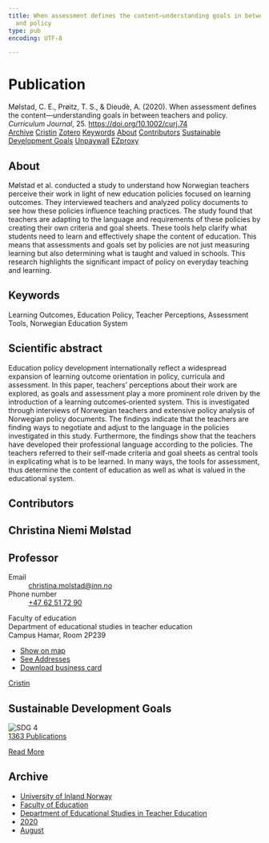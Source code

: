 ```yaml
---
title: When assessment defines the content—understanding goals in between teachers
  and policy
type: pub
encoding: UTF-8

---
```

<h1>Publication</h1>
<article id="csl-bib-container-ZMV5IVGP" class="csl-bib-container">
  <div class="csl-bib-body"> <div class="csl-entry">Mølstad, C. E., Prøitz, T. S., &#38; Dieudè, A. (2020). When assessment defines the content—understanding goals in between teachers and policy. <i>Curriculum Journal</i>, 25. <a href="https://doi.org/10.1002/curj.74">https://doi.org/10.1002/curj.74</a></div> </div>
  <div class="csl-bib-buttons">
    <a href="#taxonomy-article-ZMV5IVGP" alt="archive" class="csl-bib-button">Archive</a>
    <a href="https://app.cristin.no/results/show.jsf?id=1825038" alt="Cristin" class="csl-bib-button">Cristin</a>
    <a href="http://zotero.org/groups/5881554/items/ZMV5IVGP" alt="Zotero" class="csl-bib-button">Zotero</a>
    <a href="#keywords-article-ZMV5IVGP" alt="keywords" class="csl-bib-button">Keywords</a>
    <a href="#about-article-ZMV5IVGP" alt="about_pub" class="csl-bib-button">About</a>
    <a href="#contributors-article-ZMV5IVGP" alt="contributors" class="csl-bib-button">Contributors</a>
    <a href="#sdg-article-ZMV5IVGP" alt="sdg" class="csl-bib-button">Sustainable Development Goals</a>
    <a href="https://doi.org/10.1002/curj.74" alt="Unpaywall" class="csl-bib-button">Unpaywall</a>
    <a href="https://doi.org/10.1002/curj.74" alt="EZproxy" class="csl-bib-button">EZproxy</a>
  </div>
  <div id="csl-bib-meta-container-ZMV5IVGP"></div>
</article>
<div id="csl-bib-meta-ZMV5IVGP" class="csl-bib-meta">
  <article id="about-article-ZMV5IVGP" class="about_pub-article">
    <h1>About</h1>
    Mølstad et al. conducted a study to understand how Norwegian teachers perceive their work in light of new education policies focused on learning outcomes. They interviewed teachers and analyzed policy documents to see how these policies influence teaching practices. The study found that teachers are adapting to the language and requirements of these policies by creating their own criteria and goal sheets. These tools help clarify what students need to learn and effectively shape the content of education. This means that assessments and goals set by policies are not just measuring learning but also determining what is taught and valued in schools. This research highlights the significant impact of policy on everyday teaching and learning.
  </article>
  <article id="keywords-article-ZMV5IVGP" class="keywords-article">
    <h1>Keywords</h1>
    Learning Outcomes, Education Policy, Teacher Perceptions, Assessment Tools, Norwegian Education System
  </article>
  <article id="abstract-article-ZMV5IVGP" class="abstract-article">
    <h1>Scientific abstract</h1>
    Education policy development internationally reflect a widespread expansion of learning outcome orientation in policy, curricula and assessment. In this paper, teachers’ perceptions about their work are explored, as goals and assessment play a more prominent role driven by the introduction of a learning outcomes‐oriented system. This is investigated through interviews of Norwegian teachers and extensive policy analysis of Norwegian policy documents. The findings indicate that the teachers are finding ways to negotiate and adjust to the language in the policies investigated in this study. Furthermore, the findings show that the teachers have developed their professional language according to the policies. The teachers referred to their self‐made criteria and goal sheets as central tools in explicating what is to be learned. In many ways, the tools for assessment, thus determine the content of education as well as what is valued in the educational system.
  </article>
  <article id="contributors-article-ZMV5IVGP" class="contributors-article">
    <h1>Contributors</h1>
    <div class="personas"> <div class="vrtx-hinn-person-card"> <div class="photo"> <i class="lar la-user-circle missing-person"></i> </div> <div class="info"> <hgroup><h1>Christina Niemi Mølstad</h1> <h2>Professor</h2> </hgroup><dl> <dt>Email</dt> <dd> <a href="mailto:christina.molstad@inn.no">christina.molstad@inn.no</a> </dd> <dt>Phone number</dt> <dd><a href="tel:+4762517290"> +47 62 51 72 90 </a></dd> </dl> <p> Faculty of education<br> Department of educational studies in teacher education<br> Campus Hamar, Room 2P239 </p> <ul class="vrtx-hinn-links"> <li><a href="https://www.google.com/maps?q=60.796004,11.072099">Show on map</a></li> <li><a href="https://www.inn.no/english/find-an-employee/christina-molstad.html#vrtx-hinn-addresses">See Addresses</a></li> <li><a href="https://www.inn.no/english/find-an-employee/christina-molstad.html?vrtx=vcf">Download business card</a></li> </ul> </div> </div> <a href="https://app.cristin.no/persons/show.jsf?id=5325" alt="Cristin URL" class="personas-cristin">Cristin</a> </div>
  </article>
  <article id="sdg-article-ZMV5IVGP" class="sdg-article">
    <h1>Sustainable Development Goals</h1>
    <div class="sdg-container"><div id="sdg4" class="sdg">
        <img src="{{< params subfolder >}}images/sdg/sdg04_en.png" class="image" alt="SDG 4">
        <div class="sdg-overlay">
          <a href="{{< params subfolder >}}en/archive/?sdg=4#archive" class="sdg-publication-count"><span>1363</span> Publications</a>
          <p><a href="https://sdgs.un.org/goals/goal4" class="sdg-read-more">Read More</a></p>
        </div>
      </div></div>
  </article>
  <article id="taxonomy-article-ZMV5IVGP" class="taxonomy-article">
    <h1>Archive</h1>
    <ul>
      <li><a href="{{< params subfolder >}}en/archive/?key=3DCRN523">University of Inland Norway</a></li>
      <li><a href="{{< params subfolder >}}en/archive/?key=WYNZA47F">Faculty of Education</a></li>
      <li><a href="{{< params subfolder >}}en/archive/?key=BKPR6TE7">Department of Educational Studies in Teacher Education</a></li>
      <li><a href="{{< params subfolder >}}en/archive/?key=IWMPJHCA">2020</a></li>
      <li><a href="{{< params subfolder >}}en/archive/?key=CPZD4KRL">August</a></li>
    </ul>
  </article>
</div>
